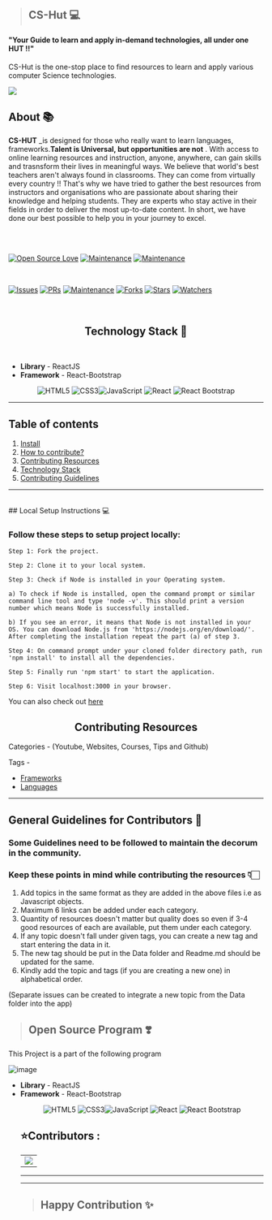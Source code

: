 >## CS-Hut 💻

<h4>"Your Guide to learn and apply in-demand technologies, all under one HUT !!"</h4>

CS-Hut is the one-stop place to find resources to learn and apply various computer Science technologies.

![](https://github.com/shriya030/CS-Hut/raw/master/src/HomePage/Images/logo.png)
## About 📚
**CS-HUT** _is designed for those who really want to learn languages, frameworks.**Talent is Universal, but opportunities are not**
. With access to online learning resources and instruction, anyone, anywhere, can gain skills and trasnsform their lives in meaningful ways. We believe that world's best teachers aren't always found in classrooms. They can come from virtually every country !! That's why we have tried to gather the best resources from instructors and organisations who are passionate about sharing their knowledge and helping students. They are experts who stay active in their fields in order to deliver the most up-to-date content. In short, we have done our best possible to help you in your journey to excel.


<br>
<br>

[![Open Source Love](https://badges.frapsoft.com/os/v1/open-source.svg?v=103)](https://github.com/ellerbrock/open-source-badge/) [![Maintenance](https://img.shields.io/badge/Maintained%3F-yes-green.svg?v=103)](https://GitHub.com/Naereen/StrapDown.js/graphs/commit-activity) [![Maintenance](https://img.shields.io/badge/PR's%3F-Welcomed-brightgreen.svg?v=103)](https://GitHub.com/Naereen/StrapDown.js/graphs/commit-activity)

<br>

[![Issues](https://img.shields.io/github/issues/shriya030/CS-Hut)](https://github.com/shriya030/CS-Hut/issues) [![PRs](https://img.shields.io/github/issues-pr/shriya030/CS-Hut)](https://github.com/shriya030/CS-Hut/pulls) [![Maintenance](https://img.shields.io/maintenance/yes/2021?color=green&logo=github)](https://github.com/shriya030/CS-Hut) [![Forks](https://img.shields.io/github/forks/shriya030/CS-Hut?style=social)](https://github.com/shriya030/CS-Hut) [![Stars](https://img.shields.io/github/stars/shriya030/CS-Hut?style=social)](https://github.com/shriya030/CS-Hut) [![Watchers](https://img.shields.io/github/watchers/shriya030/CS-Hut?style=social)](https://github.com/shriya030/CS-Hut)

<br>

<h2 align="center" id="technology-stack">Technology Stack 🚀</h2> 
<br>

- **Library** - ReactJS
- **Framework** - React-Bootstrap
<p align="center">
<img alt="HTML5" src="https://img.shields.io/badge/html5%20-%23E34F26.svg?&style=for-the-badge&logo=html5&logoColor=white"/> <img alt="CSS3" src="https://img.shields.io/badge/css3%20-%231572B6.svg?&style=for-the-badge&logo=css3&logoColor=white"/><img alt="JavaScript" src="https://img.shields.io/badge/javascript%20-%23323330.svg?&style=for-the-badge&logo=javascript&logoColor=%23F7DF1E"/> <img alt="React" src="https://img.shields.io/badge/react%20-%2320232a.svg?&style=for-the-badge&logo=react&logoColor=%2361DAFB"/> <img alt="React Bootstrap" src="https://img.shields.io/badge/react bootstrap%20-%23563D7C.svg?&style=for-the-badge&logo=bootstrap&logoColor=white"/>
​    <hr>

<h2>Table of contents</h2>

1. [Install](#install)
2. [How to contribute?](https://github.com/shriya030/CS-Hut/blob/master/contributing.md)
3. [Contributing Resources](#contributing-resources)
4. [Technology Stack](#technology-stack)
5. [Contributing Guidelines](https://github.com/shriya030/CS-Hut/blob/master/CODE_OF_CONDUCT.md)


<hr>
<br>
## Local Setup Instructions 💻

### Follow these steps to setup project locally:
```
Step 1: Fork the project.

Step 2: Clone it to your local system.

Step 3: Check if Node is installed in your Operating system.

a) To check if Node is installed, open the command prompt or similar command line tool and type 'node -v'. This should print a version number which means Node is successfully installed.

b) If you see an error, it means that Node is not installed in your OS. You can download Node.js from 'https://nodejs.org/en/download/'. After completing the installation repeat the part (a) of step 3.

Step 4: On command prompt under your cloned folder directory path, run 'npm install' to install all the dependencies.

Step 5: Finally run 'npm start' to start the application.

Step 6: Visit localhost:3000 in your browser.

```
You can also check out [here](start_app.md)


<h2 align="center" id="contributing-resources">Contributing Resources</h2>

Categories - (Youtube, Websites, Courses, Tips and Github)

Tags - 
- [Frameworks](src/Data/Frameworks.js)
- [Languages](src/Data/Languages.js)


<hr>

## General Guidelines for Contributors 🚧
### Some Guidelines need to be followed to maintain the decorum in the community.
### Keep these points in mind while contributing the resources 👇🏻

1. Add topics in the same format as they are added in the above files i.e as Javascript objects.
2. Maximum 6 links can be added under each category.
3. Quantity of resources doesn't matter but quality does so even if 3-4 good resources of each are available, put them under each category. 
4. If any topic doesn't fall under given tags, you can create a new tag and start entering the data in it.
5. The new tag should be put in the Data folder and Readme.md should be updated for the same.
6. Kindly add the topic and tags (if you are creating a new one) in alphabetical order. 

(Separate issues can be created to integrate a new topic from the Data folder into the app)


>## Open Source Program ❣️
 This Project is a part of the following program

![image](https://letsgrowmore.in/wp-content/uploads/2021/05/cropped-growmore-removebg-preview.png)

- **Library** - ReactJS
- **Framework** - React-Bootstrap
  <p align="center">
  <img alt="HTML5" src="https://img.shields.io/badge/html5%20-%23E34F26.svg?&style=for-the-badge&logo=html5&logoColor=white"/> <img alt="CSS3" src="https://img.shields.io/badge/css3%20-%231572B6.svg?&style=for-the-badge&logo=css3&logoColor=white"/><img alt="JavaScript" src="https://img.shields.io/badge/javascript%20-%23323330.svg?&style=for-the-badge&logo=javascript&logoColor=%23F7DF1E"/> <img alt="React" src="https://img.shields.io/badge/react%20-%2320232a.svg?&style=for-the-badge&logo=react&logoColor=%2361DAFB"/> <img alt="React Bootstrap" src="https://img.shields.io/badge/react bootstrap%20-%23563D7C.svg?&style=for-the-badge&logo=bootstrap&logoColor=white"/>
  ​                    
  <h2 > ⭐Contributors : </h2>
  <table>
  <tr>
  	<td>
   <a href="https://github.com/shriya030/CS-Hut/graphs/contributors">
  <img src="https://contrib.rocks/image?repo=shriya030/CS-Hut" />
</a>
  	</td>
  </tr>
  </table>
<hr>
<hr>


>## Happy Contribution ✨